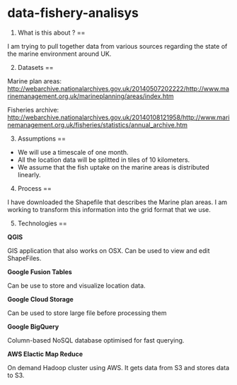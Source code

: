 data-fishery-analisys
=====================

1. What is this about ?
==

I am trying to pull together data from various sources regarding the state of the marine environment around UK.


2. Datasets
==

Marine plan areas: http://webarchive.nationalarchives.gov.uk/20140507202222/http://www.marinemanagement.org.uk/marineplanning/areas/index.htm

Fisheries archive: http://webarchive.nationalarchives.gov.uk/20140108121958/http://www.marinemanagement.org.uk/fisheries/statistics/annual_archive.htm

3. Assumptions
==

- We will use a timescale of one month.
- All the location data will be splitted in tiles of 10 kilometers.
- We assume that the fish uptake on the marine areas is distributed linearly.


4. Process
==

 I have downloaded the Shapefile that describes the Marine plan areas.
 I am working to transform this information into the grid format that we use.



5. Technologies
==

**QGIS**

 GIS application that also works on OSX. Can be used to view and edit ShapeFiles.

**Google Fusion Tables**

  Can be use to store and visualize location data.

**Google Cloud Storage**

  Can be used to store large file before processing them

**Google BigQuery**

  Column-based NoSQL database optimised for fast querying.
  
**AWS Elactic Map Reduce**

  On demand Hadoop cluster using AWS. It gets data from S3 and stores data to S3.
  
  
  
